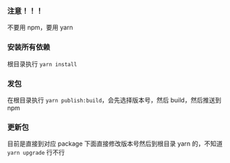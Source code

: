 ### 注意！！！

不要用 npm，要用 yarn

### 安装所有依赖

根目录执行 `yarn install`

### 发包

在根目录执行 `yarn publish:build`，会先选择版本号，然后 build，然后推送到 npm

### 更新包

目前是直接到对应 package 下面直接修改版本号然后到根目录 yarn 的，不知道 `yarn upgrade` 行不行
